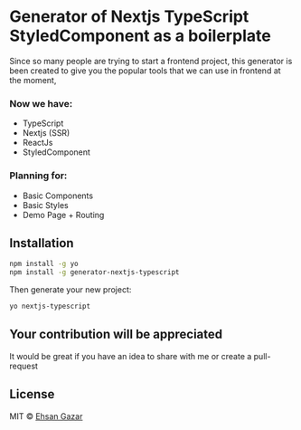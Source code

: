 # Generator of Nextjs TypeScript StyledComponent as a boilerplate
Since so many people are trying to start a frontend project, this generator is been created to give you the popular tools that we can use in frontend at the moment,

### Now we have:

- TypeScript
- Nextjs (SSR)
- ReactJs
- StyledComponent

### Planning for:
- Basic Components
- Basic Styles
- Demo Page + Routing

## Installation

```bash
npm install -g yo
npm install -g generator-nextjs-typescript
```

Then generate your new project:

```bash
yo nextjs-typescript
```

## Your contribution will be appreciated
It would be great if you have an idea to share with me or create a pull-request


## License

MIT © [Ehsan Gazar]()
